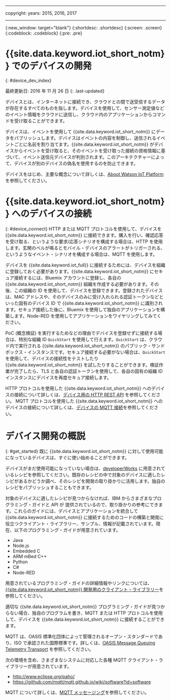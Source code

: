 ----

copyright:
  years: 2015, 2016, 2017

---

{:new_window: target="blank"}
{:shortdesc: .shortdesc}
{:screen: .screen}
{:codeblock: .codeblock}
{:pre: .pre}

# {{site.data.keyword.iot_short_notm}} でのデバイスの開発
{: #device_dev_index}

最終更新日: 2016 年 11 月 26 日
{: .last-updated}

デバイスとは、インターネットに接続でき、クラウドとの間で送受信するデータが存在するすべてのものを指します。デバイスを使用して、センサー測定値などのイベント情報をクラウドに送信し、クラウド内のアプリケーションからコマンドを受け取ることができます。

デバイスは、イベントを使用して {{site.data.keyword.iot_short_notm}} にデータをパブリッシュします。デバイスはイベントの内容を制御し、送信されるイベントごとに名前を割り当てます。{{site.data.keyword.iot_short_notm}} がデバイスからイベントを受け取ると、そのイベントを受け取った接続の資格情報に基づいて、イベント送信元デバイスが判別されます。このアーキテクチャーによって、デバイスが別のデバイスの偽名を使用するのを防止できます。

デバイスをはじめ、主要な概念について詳しくは、[About Watson IoT Platform](https://console.ng.bluemix.net/docs/services/IoT/iotplatform_overview.html#watsoniotplatform_importantconcepts) を参照してください。


# {{site.data.keyword.iot_short_notm}} へのデバイスの接続
{: #device_connect}
HTTP または MQTT プロトコルを使用して、デバイスを {{site.data.keyword.iot_short_notm}} に接続できます。購入を行い、確認応答を受け取る、というような要求/応答シナリオを構成する場合は、HTTP を使用します。玄関のベルが鳴るとモバイル・デバイスのアラートがトリガーされる、というようなイベント・シナリオを構成する場合は、MQTT を使用します。

デバイスを {{site.data.keyword.iot_full}} に接続するためには、デバイスを組織に登録しておく必要があります。{{site.data.keyword.iot_short_notm}} にセキュア接続するには、Bluemix アカウントに登録し、各自の {{site.data.keyword.iot_short_notm}} 組織を作成する必要があります。その後、この組織の ID を使用して、デバイスを登録できます。登録されたデバイスは、MAC アドレスや、そのデバイスのみに受け入れられる認証トークンなどといった固有のデバイス ID で {{site.data.keyword.iot_short_notm}} に識別されます。セキュア接続した後に、Bluemix を使用して独自のアプリケーションを構築します。Node-RED を使用してアプリケーションをワイヤリングしてみてください。

PoC (概念検証) を実行するためなどの理由でデバイスを登録せずに接続する場合は、特別な組織 ID `QuickStart` を使用して行えます。`QuickStart` は、クラウド内で実行される {{site.data.keyword.iot_short_notm}} のパブリック・サンドボックス・インスタンスです。セキュア接続する必要がない場合は、`QuickStart` を使用して、デバイスの接続性をテストしたり {{site.data.keyword.iot_short_notm}} を試したりすることができます。検証作業が完了したら、TLS と各自の認証トークンを使用して、各自の固有の組織 ID インスタンスにデバイスを再度セキュア接続します。

HTTP プロトコルを使用した {{site.data.keyword.iot_short_notm}} へのデバイスの接続について詳しくは、[デバイス用の HTTP REST API](https://console.ng.bluemix.net/docs/services/IoT/devices/api.html) を参照してください。
MQTT プロトコルを使用した {{site.data.keyword.iot_short_notm}} へのデバイスの接続について詳しくは、[デバイスの MQTT 接続](https://console.ng.bluemix.net/docs/services/IoT/devices/mqtt.html)を参照してください。


# デバイス開発の概説
{: #get_started}
既に {{site.data.keyword.iot_short_notm}} に対して使用可能になっているデバイスは、すぐに使い始めることができます。

デバイスがまだ使用可能になっていない場合は、[developerWorks](https://developer.ibm.com/recipes/) に用意されているレシピを参照してください。既存のレシピの中で対象のデバイスに適したレシピがあるかどうか調べ、そのレシピを開発の取り掛かりに活用します。独自のレシピをパブリッシュすることもできます。

対象のデバイスに適したレシピが見つからなければ、IBM からさまざまなプログラミング・ガイドと API が 提供されているので、取り掛かりの参考にできます。これらのガイドには、デバイスとアプリケーションを統合して {{site.data.keyword.iot_short_notm}} に接続するためのコードの構築と開発に役立つクライアント・ライブラリー、サンプル、情報が記載されています。現在、以下のプログラミング・ガイドが用意されています。

- Java
- Node.js
- Embedded C
- ARM mBed C++
- Python
- C#
- Node-RED

用意されているプログラミング・ガイドの詳細情報やリンクについては、[{{site.data.keyword.iot_short_notm}} 開発用のクライアント・ライブラリー](../iot_platform_client_lib.html)を参照してください。

適切な {{site.data.keyword.iot_short_notm}} プログラミング・ガイドが見つからない場合、独自のプログラムを書き、MQTT または HTTP プロトコルを使用して、デバイスを {{site.data.keyword.iot_short_notm}} に接続することができます。

MQTT は、OASIS 標準化団体によって管理されるオープン・スタンダードであり、ISO で承認された国際標準です。詳しくは、[OASIS Message Queuing Telemetry Transport](https://www.oasis-open.org/committees/tc_home.php?wg_abbrev=mqtt) を参照してください。

次の環境を含め、さまざまなシステムに対応した各種 MQTT クライアント・ライブラリーが用意されています。
- http://www.eclipse.org/paho/
- https://github.com/mqtt/mqtt.github.io/wiki/software?id=software

MQTT について詳しくは、[MQTT メッセージング](https://console.ng.bluemix.net/docs/services/IoT/reference/mqtt/index.html?pos=3)を参照してください。
